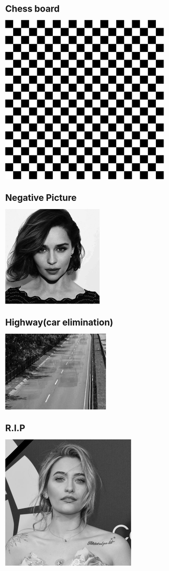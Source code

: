 # Chess board

![Alt text](https://github.com/Parisa-Bagherzadeh/Image_processing/blob/main/Assignment21/result/chessboard.jpg "Optional title")

# Negative Picture

![Alt text](https://github.com/Parisa-Bagherzadeh/Image_processing/blob/main/Assignment21/result/female.jpg " Optional title")


# Highway(car elimination)

![Alt text](https://github.com/Parisa-Bagherzadeh/Image_processing/blob/main/noise%2Cmerge/result/highway.jpg "Optional title")

# R.I.P

![Alt text](https://github.com/Parisa-Bagherzadeh/Image_processing/blob/main/images/rip.jpg "Optional title")

